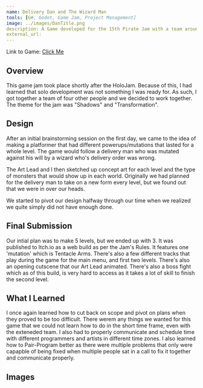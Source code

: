 ```yaml
---
name: Delivery Dan and The Wizard Man
tools: [G#, Godot, Game Jam, Project Management]
image: ../images/DanTitle.png
description: A Game developed for the 15th Pirate Jam with a team around the country
external_url: 
---
```

Link to Game: [Click Me](https://rustypepper.itch.io/delivery-dan)


## Overview

This game jam took place shortly after the HoloJam. Because of this, I had learned that solo development was not something I was ready for. As such, I got together a team of four other people and we decided to work together. The theme for the jam was "Shadows" and "Transformation". 

## Design
After an initial brainstorming session on the first day, we came to the idea of making a platformer that had different powerups/mutations that lasted for a whole level. The game would follow a delivery man who was mutated against his will by a wizard who's delivery order was wrong.

The Art Lead and I then sketched up concept art for each level and the type of monsters that would show up in each world. Originally we had planned for the delivery man to take on a new form every level, but we found out that we were in over our heads. 

We started to pivot our design halfway through our time when we realized we quite simply did not have enough done.


## Final Submission

Our intial plan was to make 5 levels, but we ended up with 3. It was published to Itch.io as a web build as per the Jam's Rules. It features one 'mutation' which is Tentacle Arms. There's also a few different tracks that play during the game for the main menu, and first two levels. There's also an opening cutscene that our Art Lead animated. There's also a boss fight which as of this build, is very hard to access as it takes a lot of skill to finish the second level.

## What I Learned

I once again learned how to cut back on scope and pivot on plans when they proved to be too difficult. There werem any things we wanted for this game that we could not learn how to do in the short time frame, even with the exteneded team. I also had to properly communicate and schedule time with different programmers and artists in different time zones. I also learned how to Pair-Program better as there were multiple problems that only were capapble of being fixed when multiple people sat in a call to fix it together and communicate properly.

## Images

